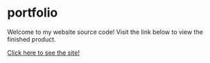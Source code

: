 # portfolio
Welcome to my website source code! Visit the link below to view the finished product.

[Click here to see the site!](readme.com)
